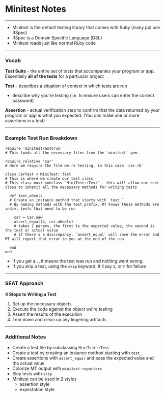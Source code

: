 # Minitest Notes

***

- Minitest is the default testing library that comes with Ruby (many ppl use RSpec)
- RSpec is a Domain Specific Language (DSL)
- Minitest reads just like normal Ruby code

***

### Vocab

**Test Suite** - the entire set of tests that accompanies your program or app. Essentially **all of the tests** for a partiuclar project

**Test** - describes a situation of context in which tests are run
  - describe why you're testing (i.e. to ensure users can enter the correct password)

**Assertion** - actual verification step to confirm that the data returned by your program or app is what you expected. (You can make one or more assertions in a test)


***

### Example Test Run Breakdown

```
require 'minitest/autorun'
# This loads all the necessary files from the `minitest` gem.

require_relative 'car'
# Here we require the file we're testing, in this case `car.rb`

class CarTest < MiniTest::Test
# This is where we create our test class
# This class must subclass `MiniTest::Test` - this will allow our test class to inherit all the necessary methods for writing tests

  def test_wheels
  # Create an instance method that starts with `test_`
  # By naming methods with the test prefix, MT knows these methods are indiv. tests that need to be run

    car = Car.new
    assert_equal(4, car.wheels)
    # takes 2 params, the first is the expected value, the second is the test or actual value
    # if there's a discrepancy, `assert_equal` will save the error and MT will report that error to you at the end of the run

  end
end
```

- If you get a `.`, it means the test was run and nothing went wrong.
- If you skip a test, using the `skip` keyword, it'll say `S`, or `F` for failure

***

### SEAT Approach

**4 Steps to Writing a Test**
1) Set up the necessary objects
2) Execute the code against the object we're testing
3) Assert the results of the execution
4) Tear down and clean up any lingering artifacts

***

### Additional Notes

- Create a test file by subclassing `MiniTest::Test`
- Create a test by creating an instance method starting with `test_`
- Create assertions with `assert_equal` and pass the expected value and the actual value
- Colorize MT output with `minitest-reporters`
- Skip tests with `skip`
- Minitest can be used in 2 styles
  - assertion style
  - expectation style
